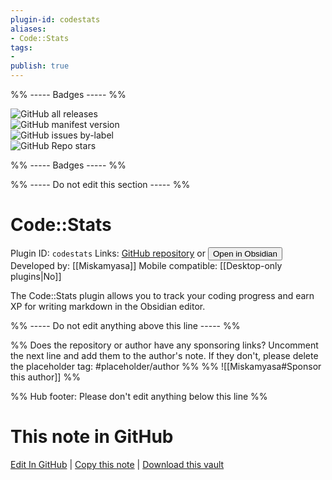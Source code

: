 ```yaml
---
plugin-id: codestats
aliases:
- Code::Stats
tags: 
- 
publish: true
---
```


%% ----- Badges ----- %%

![GitHub all releases](https://img.shields.io/github/downloads/Miskamyasa/obsidian-codestats/total?color=573E7A&logo=github&style=for-the-badge)   
![GitHub manifest version](https://img.shields.io/github/manifest-json/v/Miskamyasa/obsidian-codestats?color=573E7A&logo=github&style=for-the-badge)   
![GitHub issues by-label](https://img.shields.io/github/issues/Miskamyasa/obsidian-codestats/help%20wanted?color=573E7A&logo=github&style=for-the-badge)   
![GitHub Repo stars](https://img.shields.io/github/stars/Miskamyasa/obsidian-codestats?color=573E7A&logo=github&style=for-the-badge)

%% ----- Badges ----- %%

%% ----- Do not edit this section ----- %%

# Code::Stats

Plugin ID: `codestats`
Links: [GitHub repository](https://github.com/Miskamyasa/obsidian-codestats) or [<button id=HH>Open in Obsidian</button>](obsidian://show-plugin?id=codestats)
Developed by: [[Miskamyasa]]
Mobile compatible: [[Desktop-only plugins|No]]

The Code::Stats plugin allows you to track your coding progress and earn XP for writing markdown in the Obsidian editor.

%% ----- Do not edit anything above this line ----- %% 

%% Does the repository or author have any sponsoring links? Uncomment the next line and add them to the author's note. If they don't, please delete the placeholder tag: #placeholder/author %%
%% ![[Miskamyasa#Sponsor this author]] %%

%% Hub footer: Please don't edit anything below this line %%

# This note in GitHub

<span class="git-footer">[Edit In GitHub](https://github.dev/obsidian-community/obsidian-hub/blob/main/02%20-%20Community%20Expansions/02.05%20All%20Community%20Expansions/Plugins/codestats.md "git-hub-edit-note") | [Copy this note](https://raw.githubusercontent.com/obsidian-community/obsidian-hub/main/02%20-%20Community%20Expansions/02.05%20All%20Community%20Expansions/Plugins/codestats.md "git-hub-copy-note") | [Download this vault](https://github.com/obsidian-community/obsidian-hub/archive/refs/heads/main.zip "git-hub-download-vault") </span>
